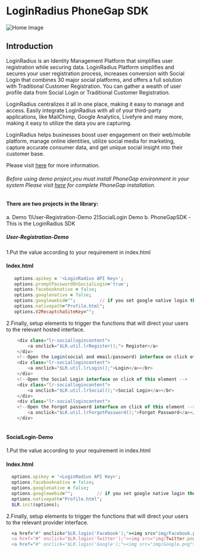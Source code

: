 # LoginRadius PhoneGap SDK
![Home Image](http://docs.lrcontent.com/resources/github/banner-1544x500.png)

## Introduction ##
LoginRadius is an Identity Management Platform that simplifies user registration while securing data. LoginRadius Platform simplifies and secures your user registration process, increases conversion with Social Login that combines 30 major social platforms, and offers a full solution with Traditional Customer Registration. You can gather a wealth of user profile data from Social Login or Traditional Customer Registration.

LoginRadius centralizes it all in one place, making it easy to manage and access. Easily integrate LoginRadius with all of your third-party applications, like MailChimp, Google Analytics, Livefyre and many more, making it easy to utilize the data you are capturing.

LoginRadius helps businesses boost user engagement on their web/mobile platform, manage online identities, utilize social media for marketing, capture accurate consumer data, and get unique social insight into their customer base.

Please visit [here](http://www.loginradius.com/) for more information.

###### Before using demo project,you must install PhoneGap environment in your system Please visit [here](http://docs.phonegap.com/getting-started/1-install-phonegap/desktop/) for complete PhoneGap installation.

#### There are two projects in the library:
a. Demo
   1)User-Registration-Demo
   2)SocialLogin Demo
b. PhoneGapSDK -This is the LoginRadius SDK

##### User-Registration-Demo
1.Put the value according to your requirement in index.html

#### Index.html

```ruby
   options.apikey = '<LoginRadius API Key>';
   options.promptPasswordOnSocialLogin='true';
   options.facebooknative = false;
   options.googlenative = false;
   options.googlewebid="";         // if you set google native login then you must be add your webClientId
   options.nativepath="Profile.html";
   options.V2RecaptchaSiteKey="";
```

2.Finally, setup elements to trigger the functions that will direct your users to the relevant hosted interface.
```javascript
    <div class="lr-sociallogincontent">
        <a onclick="$LR.util.lrRegister();"> Register</a>
    </div>
    <!--Open the Login(social and email/password) interface on click of this element -->
    <div class="lr-sociallogincontent">
        <a onclick="$LR.util.lrLogin();">Login</a></br>
    </div>
    <!--Open the Social Login interface on click of this element -->
    <div class="lr-sociallogincontent">
        <a onclick="$LR.util.lrSocial();">Social Login</a></br>
    </div>
    <div class="lr-sociallogincontent">
    <!--Open the Forgot password interface on click of this element -->
        <a onclick="$LR.util.lrForgotPassword();">Forgot Password</a></br>
	</div>
    
```
	
	
#### SocialLogin-Demo
1.Put the value according to your requirement in index.html

#### Index.html

```ruby
  options.apikey = '<LoginRadius API Key>';
  options.facebooknative = false;
  options.googlenative = false;
  options.googlewebid="";         // if you set google native login then you must be add your webClientId
  options.nativepath="Profile.html";
  $LR.init(options);
```

2.Finally, setup elements to trigger the functions that will direct your users to the relevant provider interface.
```ruby
  <a href="#" onclick="$LR.login('Facebook');"><img src="img/Facebook.png"></a>
  <a href="#" onclick="$LR.login('Twitter');"><img src="img/Twitter.png"></a>
  <a href="#" onclick="$LR.login('Google');"><img src="img/Google.png"></a>
    
```
